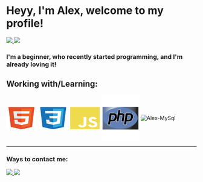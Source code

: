 # Heyy, I'm Alex, welcome to my profile!


<div>
  <a href="https://github.com/Alex-Martins12">
      <img height="140em" src="https://github-readme-stats.vercel.app/api?username=Alex-Martins12&hide=contribs&count_private=true&show_icons=true&theme=tokyonight"/>
      <img height="140em" src="https://github-readme-stats.vercel.app/api/top-langs/?username=Alex-Martins12&langs_count=5&layout=compact&theme=tokyonight"/>
  </a>   
</div>
<h3>I'm a beginner, who recently started programming, and I'm already loving it!</h3>

<h2>Working with/Learning:</h2>
<div style="display: inline_block">
  <img align="center" alt="Alex-HTML" height="60" width="80" src="https://raw.githubusercontent.com/devicons/devicon/master/icons/html5/html5-original.svg">
  <img align="center" alt="Alex-CSS" height="60" width="80" src="https://raw.githubusercontent.com/devicons/devicon/master/icons/css3/css3-original.svg">
  <img align="center" alt="Alex-Js" height="60" width="80" src="https://raw.githubusercontent.com/devicons/devicon/master/icons/javascript/javascript-plain.svg">
  <img align="center" alt="Alex-Php" height="120" width="100" src="https://raw.githubusercontent.com/devicons/devicon/master/icons/php/php-original.svg">
  <img align="center" alt="Alex-MySql" height="120" width="140" src="https://waresoft.com.br/wp-content/uploads/2021/04/MySQL_Logo_600x600.png">
</div>

<hr>
<h3>Ways to contact me:</h3>
<div>
  <a href="mailto:alexoscarmartins1211@gmail.com">
    <img src="https://img.shields.io/badge/-Gmail-%23333?style=for-the-badge&logo=gmail&logoColor=white" target="_blank">
  </a>
  <a href="https://www.instagram.com/alex.martins121/" target="_blank">
    <img src="https://img.shields.io/badge/-Instagram-%23E4405F?style=for-the-badge&logo=instagram&logoColor=white" target="_blank">
  </a>
</div> 
